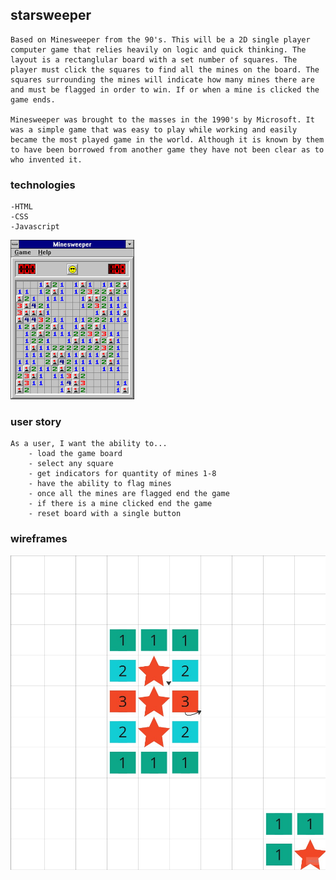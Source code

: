 ## starsweeper

	Based on Minesweeper from the 90's. This will be a 2D single player computer game that relies heavily on logic and quick thinking. The layout is a rectanglular board with a set number of squares. The player must click the squares to find all the mines on the board. The squares surrounding the mines will indicate how many mines there are and must be flagged in order to win. If or when a mine is clicked the game ends.

	Minesweeper was brought to the masses in the 1990's by Microsoft. It was a simple game that was easy to play while working and easily became the most played game in the world. Although it is known by them to have been borrowed from another game they have not been clear as to who invented it. 
	
### technologies 
	-HTML
	-CSS
	-Javascript
	
![ScreenShot](img/ogminesweeper.png)

### user story
	As a user, I want the ability to...
		- load the game board
		- select any square
		- get indicators for quantity of mines 1-8
		- have the ability to flag mines 
		- once all the mines are flagged end the game
		- if there is a mine clicked end the game
		- reset board with a single button
		
### wireframes
![ScreenShot](img/wireframe1.jpg)

